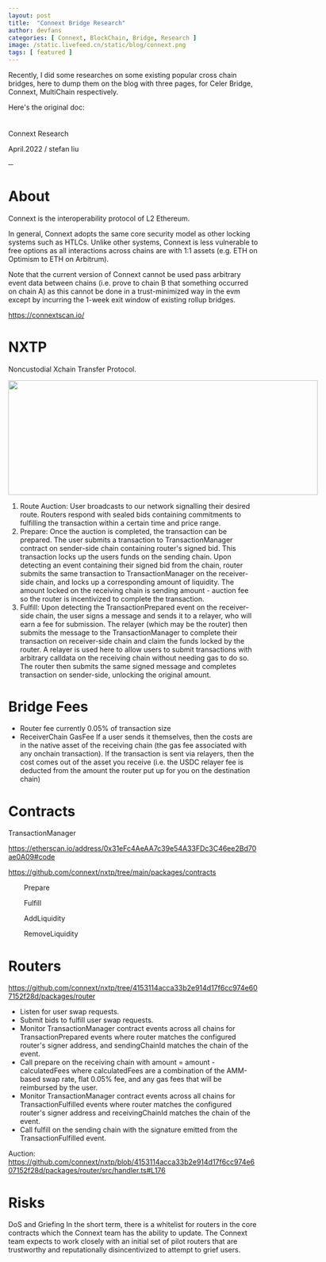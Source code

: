 ```yaml
---
layout: post
title:  "Connext Bridge Research"
author: devfans
categories: [ Connext, BlockChain, Bridge, Research ]
image: /static.livefeed.cn/static/blog/connext.png
tags: [ featured ]
---
```


Recently, I did some researches on some existing popular cross chain bridges, here to dump them on the blog with three pages, for Celer Bridge, Connext, MultiChain respectively.

Here's the original doc:

<div class="c8"><p class="c19"><span style="overflow: hidden; display: inline-block; margin: 0.00px 0.00px; border: 0.00px solid #000000; transform: rotate(0.00rad) translateZ(0px); -webkit-transform: rotate(0.00rad) translateZ(0px); width: 624.00px; height: 8.00px;"><img alt="" src="https://static.livefeed.cn/static/blog/connext-image1.png" style="width: 624.00px; height: 8.00px; margin-left: 0.00px; margin-top: 0.00px; transform: rotate(0.00rad) translateZ(0px); -webkit-transform: rotate(0.00rad) translateZ(0px);" title="horizontal line"></span></p><p class="c14 title" id="h.2gazcsgmxkub"><span class="c12 c2 c21">Connext Research</span></p><p class="c3 subtitle" id="h.2nuf54q86v7q"><span class="c5 c12">April.2022 / stefan liu</span></p><p class="c19"><span class="c12 c2 c16">&#9472;</span></p><h1 class="c7" id="h.pmazbh81wixz"><span class="c6 c2">About</span></h1><p class="c3"><span class="c0">Connext is the interoperability protocol of L2 Ethereum.</span></p><p class="c3"><span>&#8203;&#8203;In general, Connext adopts the same core security model as other locking systems such as HTLCs. Unlike other systems, Connext is less vulnerable to free options as all interactions across chains are with </span><span class="c2">1:1 assets </span><span class="c0">(e.g. ETH on Optimism to ETH on Arbitrum).</span></p><p class="c3"><span>Note that the current version of Connext </span><span class="c2">cannot be used pass arbitrary event data between chains</span><span class="c0">&nbsp;(i.e. prove to chain B that something occurred on chain A) as this cannot be done in a trust-minimized way in the evm except by incurring the 1-week exit window of existing rollup bridges.</span></p><p class="c17"><span class="c10"></span></p><p class="c19"><span class="c1 c15"><a class="c13" href="https://www.google.com/url?q=https://connextscan.io/&amp;sa=D&amp;source=editors&amp;ust=1650625223390349&amp;usg=AOvVaw1MWB8qUCMr2I9bR8DuJUzl">https://connextscan.io/</a></span></p><h1 class="c7" id="h.3at9u9s4e0vp"><span class="c6 c2">NXTP</span></h1><p class="c3"><span class="c2">Noncustodial Xchain Transfer Protocol.</span></p><p class="c3"><span style="overflow: hidden; display: inline-block; margin: 0.00px 0.00px; border: 0.00px solid #000000; transform: rotate(0.00rad) translateZ(0px); -webkit-transform: rotate(0.00rad) translateZ(0px); width: 624.00px; height: 230.67px;"><img alt="" src="https://static.livefeed.cn/static/blog/connext-image2.png" style="width: 624.00px; height: 230.67px; margin-left: 0.00px; margin-top: 0.00px; transform: rotate(0.00rad) translateZ(0px); -webkit-transform: rotate(0.00rad) translateZ(0px);" title=""></span></p><ol class="c9 lst-kix_8ptmsowchg22-0 start" start="1"><li class="c3 c4 li-bullet-0"><span class="c2">Route Auction</span><span class="c0">: User broadcasts to our network signalling their desired route. Routers respond with sealed bids containing commitments to fulfilling the transaction within a certain time and price range.</span></li><li class="c3 c4 li-bullet-0"><span class="c2">Prepare</span><span class="c0">: Once the auction is completed, the transaction can be prepared. The user submits a transaction to TransactionManager contract on sender-side chain containing router&#39;s signed bid. This transaction locks up the users funds on the sending chain. Upon detecting an event containing their signed bid from the chain, router submits the same transaction to TransactionManager on the receiver-side chain, and locks up a corresponding amount of liquidity. The amount locked on the receiving chain is sending amount - auction fee so the router is incentivized to complete the transaction.</span></li><li class="c3 c4 li-bullet-0"><span class="c2">Fulfill</span><span class="c0">: Upon detecting the TransactionPrepared event on the receiver-side chain, the user signs a message and sends it to a relayer, who will earn a fee for submission. The relayer (which may be the router) then submits the message to the TransactionManager to complete their transaction on receiver-side chain and claim the funds locked by the router. A relayer is used here to allow users to submit transactions with arbitrary calldata on the receiving chain without needing gas to do so. The router then submits the same signed message and completes transaction on sender-side, unlocking the original amount.</span></li></ol><h1 class="c7" id="h.izh0w05mz75r"><span class="c6 c2">Bridge Fees</span></h1><ul class="c9 lst-kix_ajcih27tlk1j-0 start"><li class="c3 c4 li-bullet-0"><span class="c2">Router fee</span><span class="c0">&nbsp;currently 0.05% of transaction size </span></li><li class="c3 c4 li-bullet-0"><span class="c2">ReceiverChain GasFee</span><span class="c0">&nbsp;If a user sends it themselves, then the costs are in the native asset of the receiving chain (the gas fee associated with any onchain transaction). If the transaction is sent via relayers, then the cost comes out of the asset you receive (i.e. the USDC relayer fee is deducted from the amount the router put up for you on the destination chain)</span></li></ul><h1 class="c7" id="h.yb84yajcu17v"><span class="c6 c2">Contracts</span></h1><p class="c3"><span class="c2 c11">TransactionManager</span></p><p class="c3"><span class="c1"><a class="c13" href="https://www.google.com/url?q=https://etherscan.io/address/0x31eFc4AeAA7c39e54A33FDc3C46ee2Bd70ae0A09%23code&amp;sa=D&amp;source=editors&amp;ust=1650625223393527&amp;usg=AOvVaw3-t6WgyhaujvP9h9WTj8jy">https://etherscan.io/address/0x31eFc4AeAA7c39e54A33FDc3C46ee2Bd70ae0A09#code</a></span></p><p class="c3"><span class="c1"><a class="c13" href="https://www.google.com/url?q=https://github.com/connext/nxtp/tree/main/packages/contracts&amp;sa=D&amp;source=editors&amp;ust=1650625223394070&amp;usg=AOvVaw0dtA4dIwe4gMnU3fHJ1v_g">https://github.com/connext/nxtp/tree/main/packages/contracts</a></span></p><p class="c3"><span class="c0">&nbsp;&nbsp;&nbsp;&nbsp;&nbsp;&nbsp;&nbsp;&nbsp;Prepare</span></p><p class="c3"><span class="c0">&nbsp;&nbsp;&nbsp;&nbsp;&nbsp;&nbsp;&nbsp;&nbsp;Fulfill</span></p><p class="c3"><span class="c0">&nbsp;&nbsp;&nbsp;&nbsp;&nbsp;&nbsp;&nbsp;&nbsp;AddLiquidity</span></p><p class="c3"><span class="c0">&nbsp;&nbsp;&nbsp;&nbsp;&nbsp;&nbsp;&nbsp;&nbsp;RemoveLiquidity</span></p><p class="c3 c18"><span class="c0"></span></p><h1 class="c7" id="h.joi9uxipmmvr"><span class="c6 c2">Routers</span></h1><p class="c3"><span class="c1"><a class="c13" href="https://www.google.com/url?q=https://github.com/connext/nxtp/tree/4153114acca33b2e914d17f6cc974e607152f28d/packages/router&amp;sa=D&amp;source=editors&amp;ust=1650625223395422&amp;usg=AOvVaw3htlZC_ZRll0XeZjy3PEqu">https://github.com/connext/nxtp/tree/4153114acca33b2e914d17f6cc974e607152f28d/packages/router</a></span></p><p class="c3 c18"><span class="c0"></span></p><ul class="c9 lst-kix_iidgcfh27coh-0 start"><li class="c3 c4 li-bullet-0"><span class="c0">Listen for user swap requests.</span></li><li class="c3 c4 li-bullet-0"><span class="c0">Submit bids to fulfill user swap requests.</span></li><li class="c3 c4 li-bullet-0"><span class="c0">Monitor TransactionManager contract events across all chains for TransactionPrepared events where router matches the configured router&#39;s signer address, and sendingChainId matches the chain of the event.</span></li><li class="c3 c4 li-bullet-0"><span class="c0">Call prepare on the receiving chain with amount = amount - calculatedFees where calculatedFees are a combination of the AMM-based swap rate, flat 0.05% fee, and any gas fees that will be reimbursed by the user.</span></li><li class="c3 c4 li-bullet-0"><span class="c0">Monitor TransactionManager contract events across all chains for TransactionFulfilled events where router matches the configured router&#39;s signer address and receivingChainId matches the chain of the event.</span></li><li class="c3 c4 li-bullet-0"><span class="c0">Call fulfill on the sending chain with the signature emitted from the TransactionFulfilled event.</span></li></ul><p class="c3"><span class="c2">Auction</span><span>: </span><span class="c1"><a class="c13" href="https://www.google.com/url?q=https://github.com/connext/nxtp/blob/4153114acca33b2e914d17f6cc974e607152f28d/packages/router/src/handler.ts%23L176&amp;sa=D&amp;source=editors&amp;ust=1650625223397113&amp;usg=AOvVaw3djPIB9VDUe9d-NrbrotmO">https://github.com/connext/nxtp/blob/4153114acca33b2e914d17f6cc974e607152f28d/packages/router/src/handler.ts#L176</a></span></p><h1 class="c7" id="h.6zsavxw7qpwy"><span class="c2 c6">Risks</span></h1><p class="c3"><span class="c2">DoS and Griefing</span><span class="c0">&nbsp;In the short term, there is a whitelist for routers in the core contracts which the Connext team has the ability to update. The Connext team expects to work closely with an initial set of pilot routers that are trustworthy and reputationally disincentivized to attempt to grief users.</span></p><p class="c3 c18"><span class="c0"></span></p><br><br><br></div>
<div><p class="c20"><span class="c5">&nbsp; </span></p><p class="c22"><span style="overflow: hidden; display: inline-block; margin: 0.00px 0.00px; border: 0.00px solid #000000; transform: rotate(0.00rad) translateZ(0px); -webkit-transform: rotate(0.00rad) translateZ(0px); width: 624.00px; height: 8.00px;"><img alt="" src="https://static.livefeed.cn/static/blog/connext-image1.png" style="width: 624.00px; height: 8.00px; margin-left: 0.00px; margin-top: 0.00px; transform: rotate(0.00rad) translateZ(0px); -webkit-transform: rotate(0.00rad) translateZ(0px);" title="horizontal line"></span><span class="c0">&nbsp;</span></p></div>
